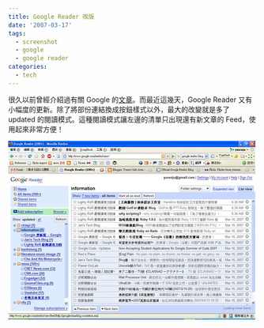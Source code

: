 ```yaml
---
title: Google Reader 改版
date: '2007-03-17'
tags:
  - screenshot
  - google
  - google reader
categories:
  - tech
---
```

很久以前曾經介紹過有關 Google 的[文章](http://yurinfore.blogspot.com/2006/09/google-reader.html)。而最近這幾天，Google Reader 又有小幅度的更新。除了將部份連結換成按鈕樣式以外，最大的改變就是多了 updated 的閱讀模式。這種閱讀模式讓左邊的清單只出現還有新文章的 Feed，使用起來非常方便！  
  
[![screenshot-googlereader](images/0.jpg)](http://www.flickr.com/photos/yurenju/423607436/ "Photo Sharing")
